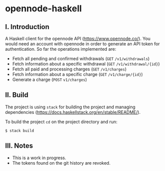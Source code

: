 # opennode-haskell

I. Introduction
---------------

A Haskell client for the opennode API (https://www.opennode.co/). You would need an account with opennode in order to generate an API token for authentication. So far the operations implemented are:

- Fetch all pending and confirmed withdrawals (`GET` `/v1/withdrawals`)
- Fetch information about a specific withdrawal (`GET` `/v1/withdrawal/{id}`)
- Fetch all paid and processing charges (`GET` `/v1/charges`)
- Fetch information about a specific charge (`GET` `/v1/charge/{id}`)
- Generate a charge (`POST` `v1/charges`)

II. Build
----------
The project is using `stack` for building the project and managing dependencies (https://docs.haskellstack.org/en/stable/README/). 

To build the project `cd` on the project directory and run:

```
$ stack build
```

III. Notes
-------------------

- This is a work in progress.
- The tokens found on the git history are revoked.
